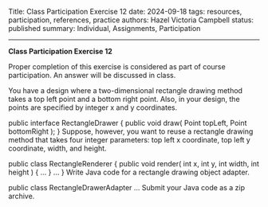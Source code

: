 Title: Class Participation Exercise 12
date: 2024-09-18
tags: resources, participation, references, practice
authors: Hazel Victoria Campbell
status: published
summary: Individual, Assignments, Participation

----

**Class Participation Exercise 12**


Proper completion of this exercise is considered as part of course participation. An answer will be discussed in class.

You have a design where a two-dimensional rectangle drawing method takes a top left point and a bottom right point. Also, in your design, the points are specified by integer x and y coordinates.

public interface RectangleDrawer {
    public void draw( Point topLeft, Point bottomRight );
}
Suppose, however, you want to reuse a rectangle drawing method that takes four integer parameters: top left x coordinate, top left y coordinate, width, and height.

public class RectangleRenderer {
    public void render( int x, int y, int width, int height ) { ... }
    ...
}
Write Java code for a rectangle drawing object adapter.

public class RectangleDrawerAdapter ...
Submit your Java code as a zip archive.






















